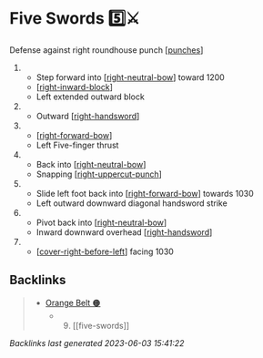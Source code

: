 # Five Swords 5️⃣⚔️

Defense against right roundhouse punch
[[punches]]

1. - Step forward into [[right-neutral-bow]] toward 1200
   - [[right-inward-block]]
   - Left extended outward block
2. - Outward [[right-handsword]]
3. - [[right-forward-bow]]
   - Left Five-finger thrust
4. - Back into [[right-neutral-bow]]
   - Snapping [[right-uppercut-punch]]
5. - Slide left foot back into [[right-forward-bow]] towards 1030
   - Left outward downward diagonal handsword strike
6. - Pivot back into [[right-neutral-bow]]
   - Inward downward overhead [[right-handsword]]
7. - [[cover-right-before-left]] facing 1030

## Backlinks

> - [Orange Belt 🟠](..\belts\2-orange.md)
>   - 9. [[five-swords]]

_Backlinks last generated 2023-06-03 15:41:22_

[//begin]: # "Autogenerated link references for markdown compatibility"
[punches]: ../web-of-knowledge/punches.md "Web of Knowledge: Punches"
[right-neutral-bow]: ../single-techniques/right-neutral-bow.md "Right Neutral Bow"
[right-inward-block]: ../single-techniques/right-inward-block.md "Right Inward Block"
[right-handsword]: ../single-techniques/right-handsword.md "Right Handsword"
[right-forward-bow]: ../single-techniques/right-forward-bow.md "Right Forward Bow"
[right-uppercut-punch]: ../single-techniques/right-uppercut-punch.md "Right Uppercut Punch"
[cover-right-before-left]: ../single-techniques/cover-right-before-left.md "Cover Right before Left"
[//end]: # "Autogenerated link references"